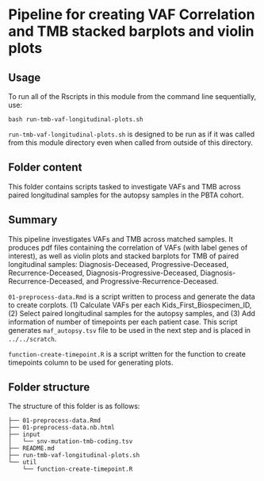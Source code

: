 # Pipeline for creating VAF Correlation and TMB stacked barplots and violin plots

## Usage

To run all of the Rscripts in this module from the command line sequentially, use:

```
bash run-tmb-vaf-longitudinal-plots.sh
```

`run-tmb-vaf-longitudinal-plots.sh` is designed to be run as if it was called from this module directory even when called from outside of this directory.

## Folder content

This folder contains scripts tasked to investigate VAFs and TMB across paired longitudinal samples for the autopsy samples in the PBTA cohort.

## Summary 
This pipeline investigates VAFs and TMB across matched samples. It produces pdf files containing the correlation of VAFs (with label genes of interest), as well as violin plots and stacked barplots for TMB of paired longitudinal samples: Diagnosis-Deceased, Progressive-Deceased, Recurrence-Deceased, Diagnosis-Progressive-Deceased, Diagnosis-Recurrence-Deceased, and Progressive-Recurrence-Deceased.

`01-preprocess-data.Rmd` is a script written to process and generate the data to create corplots. (1) Calculate VAFs per each Kids_First_Biospecimen_ID, (2) Select paired longitudinal samples for the autopsy samples, and (3)  Add information of number of timepoints per each patient case. This script generates `maf_autopsy.tsv` file to be used in the next step and is placed in `../../scratch`.

`function-create-timepoint.R` is a script written for the function to create timepoints column to be used for generating plots.
 
## Folder structure 

The structure of this folder is as follows:

```
├── 01-preprocess-data.Rmd
├── 01-preprocess-data.nb.html
├── input
│   └── snv-mutation-tmb-coding.tsv
├── README.md
├── run-tmb-vaf-longitudinal-plots.sh
└── util
    └── function-create-timepoint.R
```
